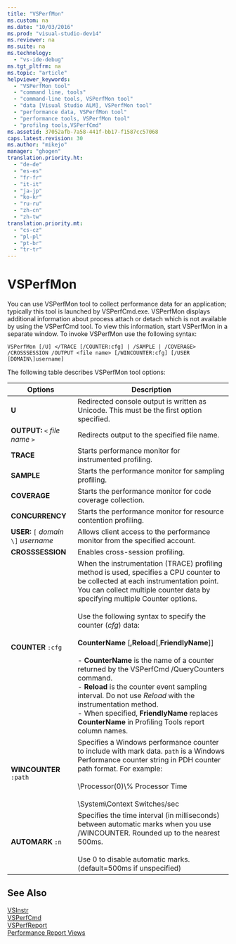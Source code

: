 ```yaml
---
title: "VSPerfMon"
ms.custom: na
ms.date: "10/03/2016"
ms.prod: "visual-studio-dev14"
ms.reviewer: na
ms.suite: na
ms.technology: 
  - "vs-ide-debug"
ms.tgt_pltfrm: na
ms.topic: "article"
helpviewer_keywords: 
  - "VSPerfMon tool"
  - "command line, tools"
  - "command-line tools, VSPerfMon tool"
  - "data [Visual Studio ALM], VSPerfMon tool"
  - "performance data, VSPerfMon tool"
  - "performance tools, VSPerfMon tool"
  - "profilng tools,VSPerfCmd"
ms.assetid: 37052afb-7a58-441f-bb17-f1587cc57068
caps.latest.revision: 30
ms.author: "mikejo"
manager: "ghogen"
translation.priority.ht: 
  - "de-de"
  - "es-es"
  - "fr-fr"
  - "it-it"
  - "ja-jp"
  - "ko-kr"
  - "ru-ru"
  - "zh-cn"
  - "zh-tw"
translation.priority.mt: 
  - "cs-cz"
  - "pl-pl"
  - "pt-br"
  - "tr-tr"
---
```

# VSPerfMon
You can use VSPerfMon tool to collect performance data for an application; typically this tool is launched by VSPerfCmd.exe. VSPerfMon displays additional information about process attach or detach which is not available by using the VSPerfCmd tool. To view this information, start VSPerfMon in a separate window. To invoke VSPerfMon use the following syntax:  
  
```  
VSPerfMon [/U] </TRACE [/COUNTER:cfg] | /SAMPLE | /COVERAGE> /CROSSSESSION /OUTPUT <file name> [/WINCOUNTER:cfg] [/USER [DOMAIN\]username]  
```  
  
 The following table describes VSPerfMon tool options:  
  
|Options|Description|  
|-------------|-----------------|  
|**U**|Redirected console output is written as Unicode.  This must be the first option specified.|  
|**OUTPUT:** `<` *file name* `>`|Redirects output to the specified file name.|  
|**TRACE**|Starts performance monitor for instrumented profiling.|  
|**SAMPLE**|Starts the performance monitor for sampling profiling.|  
|**COVERAGE**|Starts the performance monitor for code coverage collection.|  
|**CONCURRENCY**|Starts the performance monitor for resource contention profiling.|  
|**USER:** `[` *domain* `\]` *username*|Allows client access to the performance monitor from the specified account.|  
|**CROSSSESSION**|Enables cross-session profiling.|  
|**COUNTER** `:cfg`|When the instrumentation (TRACE) profiling method is used, specifies a CPU counter to be collected at each instrumentation point. You can collect multiple counter data by specifying multiple Counter options.<br /><br /> Use the following syntax to specify the counter (*cfg*) data:<br /><br /> **CounterName** [**,Reload**[,**FriendlyName**]]<br /><br /> -   **CounterName** is the name of a counter returned by the VSPerfCmd /QueryCounters command.<br />-   **Reload** is the counter event sampling interval. Do not use *Reload* with the instrumentation method.<br />-   When specified, **FriendlyName** replaces **CounterName** in Profiling Tools report column names.|  
|**WINCOUNTER** `:path`|Specifies a Windows performance counter to include with mark data. `path` is a Windows Performance counter string in PDH counter path format. For example:<br /><br /> \Processor(0)\\% Processor Time<br /><br /> \System\Context Switches/sec|  
|**AUTOMARK** `:n`|Specifies the time interval (in milliseconds) between automatic marks when you use /WINCOUNTER. Rounded up to the nearest 500ms.<br /><br /> Use 0 to disable automatic marks. (default=500ms if unspecified)|  
  
## See Also  
 [VSInstr](../VS_IDE/vsinstr.md)   
 [VSPerfCmd](../VS_IDE/vsperfcmd.md)   
 [VSPerfReport](../VS_IDE/vsperfreport.md)   
 [Performance Report Views](../VS_IDE/performance-report-views.md)